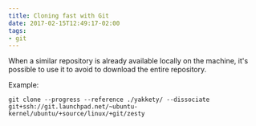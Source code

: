 ```yaml
---
title: Cloning fast with Git
date: 2017-02-15T12:49:17-02:00
tags:
- git
---
```


When a similar repository is already available locally on the machine, it's 
possible to use it to avoid to download the entire repository.

Example:

	git clone --progress --reference ./yakkety/ --dissociate git+ssh://git.launchpad.net/~ubuntu-kernel/ubuntu/+source/linux/+git/zesty
